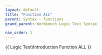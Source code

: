 ```yaml
---
layout: default
title: "Function ALL"
parent: Syntax - functions
grand_parent: Workbench Logic Text Syntax

nav_order: 1
---
```


{{ Logic Text\Introduction Function ALL }}